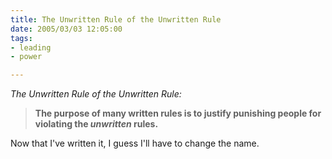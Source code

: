 ```yaml
--- 
title: The Unwritten Rule of the Unwritten Rule
date: 2005/03/03 12:05:00
tags: 
- leading
- power

---
```


<p>
<em>The Unwritten Rule of the Unwritten Rule:</em>
</p>
<blockquote>
<p>
<strong>The purpose of many written rules is to justify punishing people for violating the <em>unwritten</em> rules.</strong>
</p>
</blockquote>
<p>Now that I've written it, I guess I'll have to change the name.</p>
